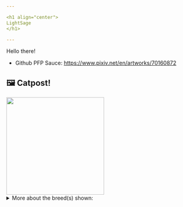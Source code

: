 ```yaml
---

<h1 align="center">
LightSage
</h1>

---
```


Hello there!


- Github PFP Sauce: https://www.pixiv.net/en/artworks/70160872


## 🖼️ Catpost!

<sub>
    <img src="https://cdn2.thecatapi.com/images/oR3LMBqEZ.jpg" height="256">
</sub>


<details>
<summary>More about the breed(s) shown:</summary>

Breed: Turkish Angora

Description: This is a smart and intelligent cat which bonds well with humans. With its affectionate and playful personality the Angora is a top choice for families. The Angora gets along great with other pets in the home, but it will make clear who is in charge, and who the house belongs to

Links:
<ul>
  <li>CFA http://cfa.org/Breeds/BreedsSthruT/TurkishAngora.aspx</li>
  <li>Wikipedia https://en.wikipedia.org/wiki/Turkish_Angora</li>
</ul> 

</details>
